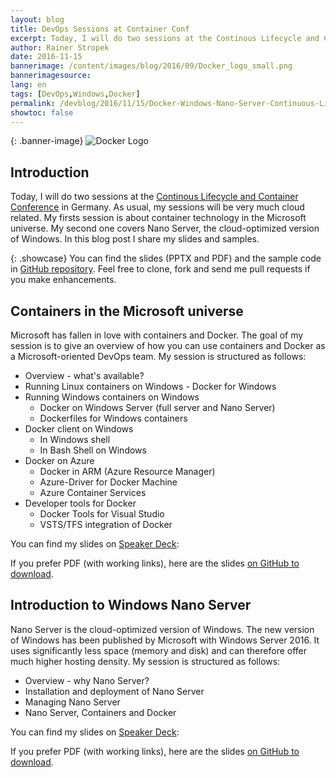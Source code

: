 ```yaml
---
layout: blog
title: DevOps Sessions at Container Conf
excerpt: Today, I will do two sessions at the Continous Lifecycle and Container Conference in Germany. As usual, my sessions will be very much cloud related. My firsts session is about container technology in the Microsoft universe.   In this blog post I share my slides and samples.
author: Rainer Stropek
date: 2016-11-15
bannerimage: /content/images/blog/2016/09/Docker_logo_small.png
bannerimagesource: 
lang: en
tags: [DevOps,Windows,Docker]
permalink: /devblog/2016/11/15/Docker-Windows-Nano-Server-Continuous-Lifecycle
showtoc: false
---
```


{: .banner-image}
![Docker Logo]({{site.baseurl}}/content/images/blog/2016/09/Docker_logo.png)


## Introduction

Today, I will do two sessions at the [Continous Lifecycle and Container Conference](https://www.continuouslifecycle.de/) in Germany. As usual, my sessions will be very much cloud related. My firsts session is about container technology in the Microsoft universe. My second one covers Nano Server, the cloud-optimized version of Windows. In this blog post I share my slides and samples.

{: .showcase}
You can find the slides (PPTX and PDF) and the sample code in [GitHub repository](https://github.com/rstropek/DockerVS2015Intro/blob/master/). Feel free to clone, fork and send me pull requests if you make enhancements.


## Containers in the Microsoft universe

Microsoft has fallen in love with containers and Docker. The goal of my session is to give an overview of how you can use containers and Docker as a Microsoft-oriented DevOps team. My session is structured as follows:

* Overview - what's available?
* Running Linux containers on Windows - Docker for Windows
* Running Windows containers on Windows
    * Docker on Windows Server (full server and Nano Server)
    * Dockerfiles for Windows containers
* Docker client on Windows
    * In Windows shell
    * In Bash Shell on Windows
* Docker on Azure
    * Docker in ARM (Azure Resource Manager)
    * Azure-Driver for Docker Machine
    * Azure Container Services
* Developer tools for Docker
    * Docker Tools for Visual Studio
    * VSTS/TFS integration of Docker

You can find my slides on [Speaker Deck](https://speakerdeck.com/rstropek/containers-and-docker-in-the-microsoft-universe):

<div class="videoWrapper">
    <script async class="speakerdeck-embed" data-id="2b259a3f6da5405f9ab2a23164eba956" data-ratio="1.77777777777778" src="//speakerdeck.com/assets/embed.js"></script>
</div>

If you prefer PDF (with working links), here are the slides [on GitHub to download](https://github.com/rstropek/DockerVS2015Intro/blob/master/slides/Containers-Microsoft-Universe.pdf).


## Introduction to Windows Nano Server

Nano Server is the cloud-optimized version of Windows. The new version of Windows has been published by Microsoft with Windows Server 2016. It uses significantly less space (memory and disk) and can therefore offer much higher hosting density. My session is structured as follows:

* Overview - why Nano Server?
* Installation and deployment of Nano Server
* Managing Nano Server
* Nano Server, Containers and Docker

You can find my slides on [Speaker Deck](https://speakerdeck.com/rstropek/introduction-to-windows-nano-server):

<div class="videoWrapper">
    <script async class="speakerdeck-embed" data-id="3e3ed7287c6641e1a26271598b69c76f" data-ratio="1.77777777777778" src="//speakerdeck.com/assets/embed.js"></script>
</div>

If you prefer PDF (with working links), here are the slides [on GitHub to download](https://github.com/rstropek/DockerVS2015Intro/blob/master/slides/Nano-Server-Introduction.pdf).
